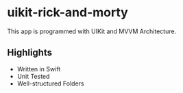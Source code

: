 # uikit-rick-and-morty

This app is programmed with UIKit and MVVM Architecture.

## Highlights

- Written in Swift
- Unit Tested
- Well-structured Folders
